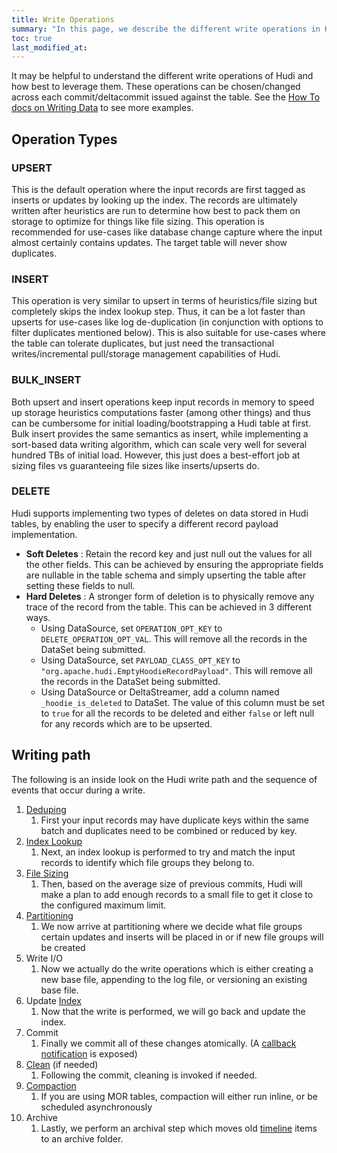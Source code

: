 ```yaml
---
title: Write Operations
summary: "In this page, we describe the different write operations in Hudi."
toc: true
last_modified_at:
---
```


It may be helpful to understand the different write operations of Hudi and how best to leverage them. These operations
can be chosen/changed across each commit/deltacommit issued against the table. See the [How To docs on Writing Data](/docs/writing_data) 
to see more examples.

## Operation Types
### UPSERT 
This is the default operation where the input records are first tagged as inserts or updates by looking up the index.
The records are ultimately written after heuristics are run to determine how best to pack them on storage to optimize for things like file sizing.
This operation is recommended for use-cases like database change capture where the input almost certainly contains updates. The target table will never show duplicates. 

### INSERT
This operation is very similar to upsert in terms of heuristics/file sizing but completely skips the index lookup step. Thus, it can be a lot faster than upserts
for use-cases like log de-duplication (in conjunction with options to filter duplicates mentioned below). This is also suitable for use-cases where the table can tolerate duplicates, but just
need the transactional writes/incremental pull/storage management capabilities of Hudi.

### BULK_INSERT
Both upsert and insert operations keep input records in memory to speed up storage heuristics computations faster (among other things) and thus can be cumbersome for
initial loading/bootstrapping a Hudi table at first. Bulk insert provides the same semantics as insert, while implementing a sort-based data writing algorithm, which can scale very well for several hundred TBs
of initial load. However, this just does a best-effort job at sizing files vs guaranteeing file sizes like inserts/upserts do.

### DELETE
Hudi supports implementing two types of deletes on data stored in Hudi tables, by enabling the user to specify a different record payload implementation.
- **Soft Deletes** : Retain the record key and just null out the values for all the other fields.
  This can be achieved by ensuring the appropriate fields are nullable in the table schema and simply upserting the table after setting these fields to null.
- **Hard Deletes** : A stronger form of deletion is to physically remove any trace of the record from the table. This can be achieved in 3 different ways. 
  - Using DataSource, set `OPERATION_OPT_KEY` to `DELETE_OPERATION_OPT_VAL`. This will remove all the records in the DataSet being submitted. 
  - Using DataSource, set `PAYLOAD_CLASS_OPT_KEY` to `"org.apache.hudi.EmptyHoodieRecordPayload"`. This will remove all the records in the DataSet being submitted. 
  - Using DataSource or DeltaStreamer, add a column named `_hoodie_is_deleted` to DataSet. The value of this column must be set to `true` for all the records to be deleted and either `false` or left null for any records which are to be upserted.

## Writing path
The following is an inside look on the Hudi write path and the sequence of events that occur during a write.

1. [Deduping](/docs/configurations/#writeinsertdeduplicate)
   1. First your input records may have duplicate keys within the same batch and duplicates need to be combined or reduced by key.
2. [Index Lookup](/docs/indexing)
   1. Next, an index lookup is performed to try and match the input records to identify which file groups they belong to.
3. [File Sizing](/docs/file_sizing)
   1. Then, based on the average size of previous commits, Hudi will make a plan to add enough records to a small file to get it close to the configured maximum limit.
4. [Partitioning](/docs/file_layouts)
   1. We now arrive at partitioning where we decide what file groups certain updates and inserts will be placed in or if new file groups will be created
5. Write I/O
   1. Now we actually do the write operations which is either creating a new base file, appending to the log file,
   or versioning an existing base file.
6. Update [Index](/docs/indexing)
   1. Now that the write is performed, we will go back and update the index.
7. Commit
   1. Finally we commit all of these changes atomically. (A [callback notification](/docs/writing_data#commit-notifications) is exposed)
8. [Clean](/docs/hoodie_cleaner) (if needed)
   1. Following the commit, cleaning is invoked if needed.
9. [Compaction](/docs/compaction)
   1. If you are using MOR tables, compaction will either run inline, or be scheduled asynchronously
10. Archive
    1. Lastly, we perform an archival step which moves old [timeline](/docs/timeline) items to an archive folder.
